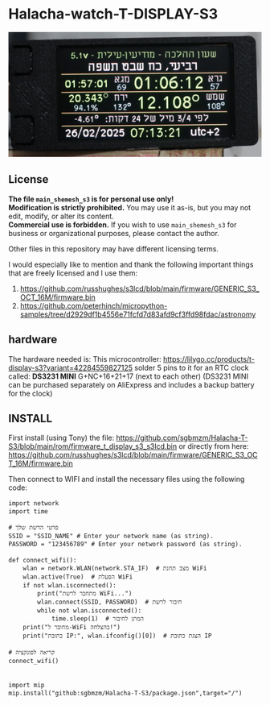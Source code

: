 # Halacha-watch-T-DISPLAY-S3

![clock](CLOCK2.JPG)

## License  
**The file `main_shemesh_s3` is for personal use only!**  
**Modification is strictly prohibited.** You may use it as-is, but you may not edit, modify, or alter its content.  
**Commercial use is forbidden.** If you wish to use `main_shemesh_s3` for business or organizational purposes, please contact the author.  

Other files in this repository may have different licensing terms.

I would especially like to mention and thank the following important things that are freely licensed and I use them:
1. https://github.com/russhughes/s3lcd/blob/main/firmware/GENERIC_S3_OCT_16M/firmware.bin
2. https://github.com/peterhinch/micropython-samples/tree/d2929df1b4556e71fcfd7d83afd9cf3ffd98fdac/astronomy

## hardware

The hardware needed is:
This microcontroller:
https://lilygo.cc/products/t-display-s3?variant=42284559827125
solder 5 pins to it for an RTC clock called: **DS3231 MINI**
G+NC+16+21+17 (next to each other)
(DS3231 MINI can be purchased separately on AliExpress and includes a backup battery for the clock)


## INSTALL

First install (using Tony) the file:
https://github.com/sgbmzm/Halacha-T-S3/blob/main/rom/firmware_t_display_s3_s3lcd.bin
or directly from here:
https://github.com/russhughes/s3lcd/blob/main/firmware/GENERIC_S3_OCT_16M/firmware.bin

Then connect to WIFI and install the necessary files using the following code:


```
import network
import time

# פרטי הרשת שלך
SSID = "SSID_NAME" # Enter your network name (as string).
PASSWORD = "123456789" # Enter your network password (as string).

def connect_wifi():
    wlan = network.WLAN(network.STA_IF)  # מצב תחנת WiFi
    wlan.active(True)  # הפעלת WiFi
    if not wlan.isconnected():
        print("מתחבר לרשת WiFi...")
        wlan.connect(SSID, PASSWORD)  # חיבור לרשת
        while not wlan.isconnected():
            time.sleep(1)  # המתן לחיבור
    print("מחובר ל-WiFi בהצלחה!")
    print("כתובת IP:", wlan.ifconfig()[0])  # הצגת כתובת IP

# קריאה לפונקציה
connect_wifi()


import mip
mip.install("github:sgbmzm/Halacha-T-S3/package.json",target="/")
```

